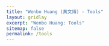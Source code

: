 ```yaml
---
title: "Wenbo Huang (黄文博) - Tools"
layout: gridlay
excerpt: "Wenbo Huang: Tools"
sitemap: false
permalink: /tools
---
```

